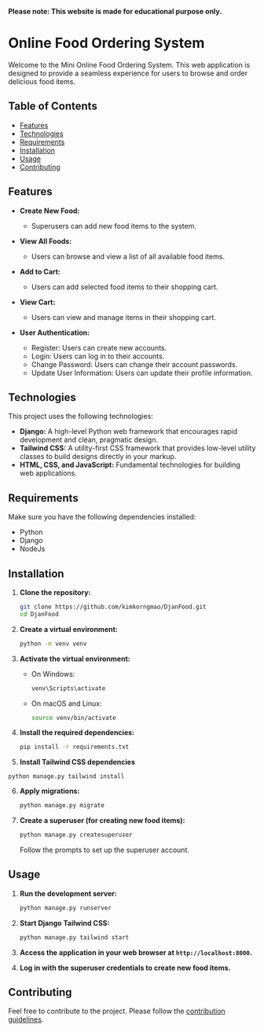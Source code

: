 **Please note: This website is made for educational purpose only.**

# Online Food Ordering System

Welcome to the Mini Online Food Ordering System. This web application is designed to provide a seamless experience for users to browse and order delicious food items.

## Table of Contents

- [Features](#features)
- [Technologies](#technologies)
- [Requirements](#requirements)
- [Installation](#installation)
- [Usage](#usage)
- [Contributing](#contributing)

## Features

- **Create New Food:**
  - Superusers can add new food items to the system.

- **View All Foods:**
  - Users can browse and view a list of all available food items.

- **Add to Cart:**
  - Users can add selected food items to their shopping cart.

- **View Cart:**
  - Users can view and manage items in their shopping cart.

- **User Authentication:**
  - Register: Users can create new accounts.
  - Login: Users can log in to their accounts.
  - Change Password: Users can change their account passwords.
  - Update User Information: Users can update their profile information.

## Technologies

This project uses the following technologies:

- **Django:** A high-level Python web framework that encourages rapid development and clean, pragmatic design.
- **Tailwind CSS:** A utility-first CSS framework that provides low-level utility classes to build designs directly in your markup.
- **HTML, CSS, and JavaScript:** Fundamental technologies for building web applications.

## Requirements

Make sure you have the following dependencies installed:

- Python
- Django
- NodeJs

## Installation

1. **Clone the repository:**

   ```bash
   git clone https://github.com/kimkorngmao/DjanFood.git
   cd DjanFood
   ```

2. **Create a virtual environment:**

   ```bash
   python -m venv venv
   ```

3. **Activate the virtual environment:**

   - On Windows:

     ```bash
     venv\Scripts\activate
     ```

   - On macOS and Linux:

     ```bash
     source venv/bin/activate
     ```

4. **Install the required dependencies:**

   ```bash
   pip install -r requirements.txt
   ```

5. **Install Tailwind CSS dependencies**
```
python manage.py tailwind install
```

6. **Apply migrations:**

   ```bash
   python manage.py migrate
   ```

7. **Create a superuser (for creating new food items):**

   ```bash
   python manage.py createsuperuser
   ```

   Follow the prompts to set up the superuser account.

## Usage

1. **Run the development server:**

   ```bash
   python manage.py runserver
   ```

2. **Start Django Tailwind CSS:**

   ```bash
   python manage.py tailwind start
   ```

3. **Access the application in your web browser at `http://localhost:8000`.**

4. **Log in with the superuser credentials to create new food items.**

## Contributing

Feel free to contribute to the project. Please follow the [contribution guidelines](CONTRIBUTING.md).
